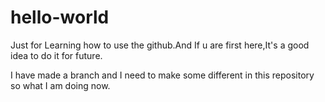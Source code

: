 hello-world
===========

Just for Learning how to use the github.And If u are first here,It's a good idea to do it for future.

I have made a branch and I need to make some different in this repository so what I am doing now.
